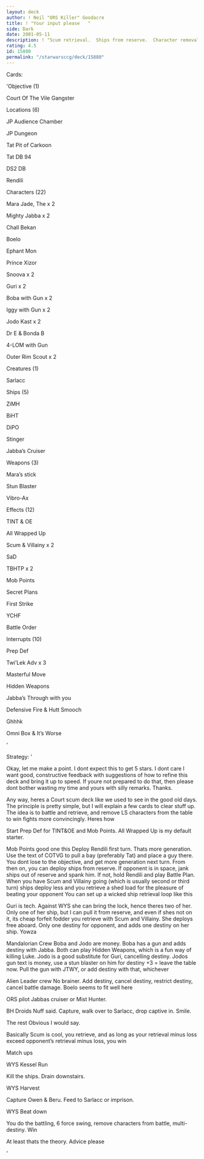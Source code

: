 ```yaml
---
layout: deck
author: ! Neil "ORS Killer" Goodacre
title: ! "Your input please   "
side: Dark
date: 2001-05-11
description: ! "Scum retrieval.  Ships from reserve.  Character removal."
rating: 4.5
id: 15880
permalink: "/starwarsccg/deck/15880"
---
```

Cards: 

'Objective (1)


Court Of The Vile Gangster


Locations (6)


JP  Audience Chamber

JP  Dungeon

Tat  Pit of Carkoon

Tat  DB 94

DS2  DB

Rendili


Characters (22)


Mara Jade, The x 2

Mighty Jabba x 2

Chall Bekan 

Boelo

Ephant Mon

Prince Xizor

Snoova x 2

Guri x 2

Boba with Gun x 2

Iggy with Gun x 2

Jodo Kast x 2

Dr E & Bonda B

4-LOM with Gun

Outer Rim Scout x 2


Creatures (1)


Sarlacc


Ships (5)


ZiMH

BiHT

DiPO

Stinger

Jabba&#8217;s Cruiser


Weapons (3)


Mara&#8217;s stick

Stun Blaster

Vibro-Ax


Effects (12)


TINT & OE

All Wrapped Up

Scum & Villainy x 2

SaD

TBHTP x 2

Mob Points

Secret Plans

First Strike

YCHF

Battle Order


Interrupts (10)


Prep Def

Twi&#8217;Lek Adv x 3

Masterful Move

Hidden Weapons

Jabba&#8217;s Through with you

Defensive Fire & Hutt Smooch

Ghhhk

Omni Box & It&#8217;s Worse

'

Strategy: '

Okay, let me make a point.  I dont expect this to get 5 stars.  I dont care  I want good, constructive feedback with suggestions of how to refine this deck and bring it up to speed.  If youre not prepared to do that, then please dont bother wasting my time and yours with silly remarks.  Thanks.


Any way, heres a Court scum deck like we used to see in the good old days.  The principle is pretty simple, but I will explain a few cards to clear stuff up.  The idea is to battle and retrieve, and remove LS characters from the table to win fights more convincingly.  Heres how


Start Prep Def for TINT&OE and Mob Points.  All Wrapped Up is my default starter.


Mob Points  good one this  Deploy Rendili first turn.  Thats more generation.  Use the text of COTVG to pull a bay (preferably Tat) and place a guy there.  You dont lose to the objective, and get more generation next turn.  From then on, you can deploy ships from reserve.  If opponent is in space, jank ships out of reserve and spank him.  If not, hold Rendili and play Battle Plan.  When you have Scum and Villainy going (which is usually second or third turn) ships deploy less and you retrieve a shed load for the pleasure of beating your opponent  You can set up a wicked ship retrieval loop like this


Guri is tech.  Against WYS she can bring the lock, hence theres two of her.  Only one of her ship, but I can pull it from reserve, and even if shes not on it, its cheap forfeit fodder you retrieve with Scum and Villainy.  She deploys free aboard.  Only one destiny for opponent, and adds one destiny on her ship.  Yowza


Mandalorian Crew  Boba and Jodo are money.  Boba has a gun and adds destiny with Jabba.  Both can play Hidden Weapons, which is a fun way of killing Luke.  Jodo is a good substitute for Guri, cancelling destiny.  Jodos gun text is money, use a stun blaster on him for destiny +3 = leave the table now.  Pull the gun with JTWY, or add destiny with that, whichever


Alien Leader crew  No brainer.  Add destiny, cancel destiny, restrict destiny, cancel battle damage.  Boelo seems to fit well here


ORS  pilot Jabbas cruiser or Mist Hunter.


BH Droids  Nuff said.  Capture, walk over to Sarlacc, drop captive in.  Smile.


The rest  Obvious I would say.


Basically Scum is cool, you retrieve, and as long as your retrieval minus loss exceed opponent’s retrieval minus loss, you win


Match ups


WYS Kessel Run


Kill the ships.  Drain downstairs.


WYS Harvest


Capture Owen & Beru.  Feed to Sarlacc or imprison.


WYS Beat down


You do the battling, 6 force swing, remove characters from battle, multi-destiny.  Win


At least thats the theory.  Advice please


'
